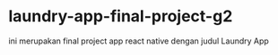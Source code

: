 # laundry-app-final-project-g2
ini merupakan final project app react native dengan judul Laundry App
